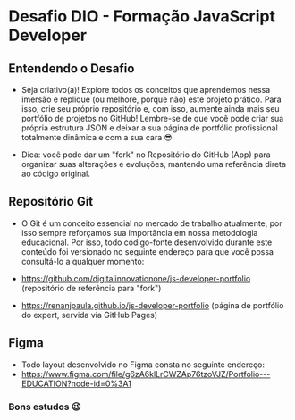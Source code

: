 # Desafio DIO - Formação JavaScript Developer
## Entendendo o Desafio

- Seja criativo(a)! Explore todos os conceitos que aprendemos nessa imersão e replique (ou melhore, porque não) este projeto prático. Para isso, crie seu próprio repositório e, com isso, aumente ainda mais seu portfólio de projetos no GitHub! Lembre-se de que você pode criar sua própria estrutura JSON e deixar a sua página de portfólio profissional totalmente dinâmica e com a sua cara 😎

- Dica: você pode dar um "fork" no Repositório do GitHub (App) para organizar suas alterações e evoluções, mantendo uma referência direta ao código original.
 
## Repositório Git
 
- O Git é um conceito essencial no mercado de trabalho atualmente, por isso sempre reforçamos sua importância em nossa metodologia educacional. Por isso, todo código-fonte desenvolvido durante este conteúdo foi versionado no seguinte endereço para que você possa consultá-lo a qualquer momento:
 
- https://github.com/digitalinnovationone/js-developer-portfolio (repositório de referência para "fork")

- https://renanjpaula.github.io/js-developer-portfolio (página de portfólio do expert, servida via GitHub Pages)
 
## Figma
 
- Todo layout desenvolvido no Figma consta no seguinte endereço:
- https://www.figma.com/file/g6zA6klLrCWZAp76tzoVJZ/Portfolio---EDUCATION?node-id=0%3A1


### Bons estudos 😉
